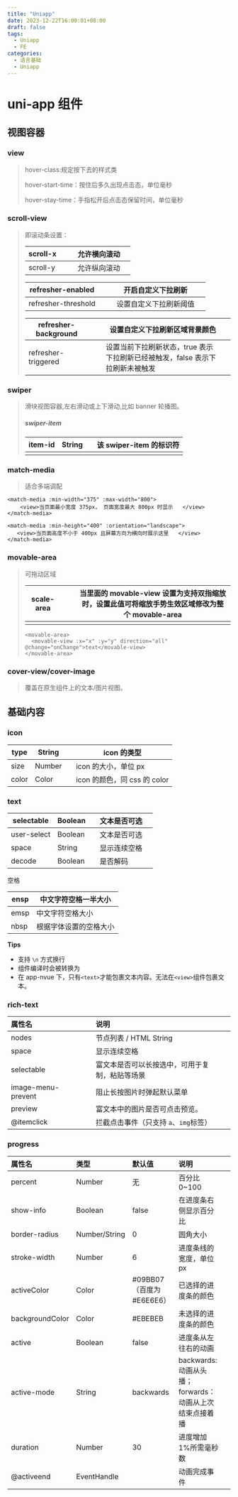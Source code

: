 ```yaml
---
title: "Uniapp"
date: 2023-12-22T16:00:01+08:00
draft: false
tags:
  - Uniapp
  - FE
categories:
  - 语言基础
  - Uniapp
---
```


# uni-app 组件

## 视图容器

### view

> hover-class:规定按下去的样式类
>
> hover-start-time：按住后多久出现点击态，单位毫秒
>
> hover-stay-time：手指松开后点击态保留时间，单位毫秒

### scroll-view

> 即滚动条设置：
>
> | scroll-x |     |     | 允许横向滚动 |     |
> | -------- | --- | --- | ------------ | --- |
> | scroll-y |     |     | 允许纵向滚动 |     |
>
> | refresher-enabled   |     |     | 开启自定义下拉刷新     |     |
> | ------------------- | --- | --- | ---------------------- | --- |
> | refresher-threshold |     |     | 设置自定义下拉刷新阈值 |     |
>
> | refresher-background |     |     | 设置自定义下拉刷新区域背景颜色                                                |     |
> | -------------------- | --- | --- | ----------------------------------------------------------------------------- | --- |
> | refresher-triggered  |     |     | 设置当前下拉刷新状态，true 表示下拉刷新已经被触发，false 表示下拉刷新未被触发 |     |

### swiper

> 滑块视图容器,左右滑动或上下滑动,比如 banner 轮播图。
>
> ##### swiper-item
>
> | item-id | String |     | 该 swiper-item 的标识符 |
> | ------- | ------ | --- | ----------------------- |
> |         |        |     |                         |

### match-media

> 适合多端调配

```vue
<match-media :min-width="375" :max-width="800">
    <view>当页面最小宽度 375px， 页面宽度最大 800px 时显示	</view>
</match-media>

<match-media :min-height="400" :orientation="landscape">
   <view>当页面高度不小于 400px 且屏幕方向为横向时展示这里	</view>
</match-media>
```

### movable-area

> 可拖动区域
>
> | scale-area |     |     | 当里面的 movable-view 设置为支持双指缩放时，设置此值可将缩放手势生效区域修改为整个 movable-area |
> | ---------- | --- | --- | ----------------------------------------------------------------------------------------------- |
> |            |     |     |                                                                                                 |
>
> ```vue
> <movable-area>
> 	<movable-view :x="x" :y="y" direction="all" @change="onChange">text</movable-view>
> </movable-area>
> ```

### cover-view/cover-image

> 覆盖在原生组件上的文本/图片视图。

## 基础内容

### icon

| type  | String |     | icon 的类型                  |
| ----- | ------ | --- | ---------------------------- |
| size  | Number |     | icon 的大小，单位 px         |
| color | Color  |     | icon 的颜色，同 css 的 color |

### text

| selectable  | Boolean |     | 文本是否可选 |     |
| ----------- | ------- | --- | ------------ | --- |
| user-select | Boolean |     | 文本是否可选 |     |
| space       | String  |     | 显示连续空格 |     |
| decode      | Boolean |     | 是否解码     |     |

空格

| ensp | 中文字符空格一半大小   |
| ---- | ---------------------- |
| emsp | 中文字符空格大小       |
| nbsp | 根据字体设置的空格大小 |

**Tips**

- 支持 `\n` 方式换行
- <span>组件编译时会被转换为 <text>
- 在 app-nvue 下，只有`<text>`才能包裹文本内容。无法在`<view>`组件包裹文本。

### rich-text

| 属性名             |     |     | 说明                                           |     |
| :----------------- | :-- | :-- | :--------------------------------------------- | :-- |
| nodes              |     |     | 节点列表 / HTML String                         |     |
| space              |     |     | 显示连续空格                                   |     |
| selectable         |     |     | 富文本是否可以长按选中，可用于复制，粘贴等场景 |     |
| image-menu-prevent |     |     | 阻止长按图片时弹起默认菜单                     |     |
| preview            |     |     | 富文本中的图片是否可点击预览。                 |     |
| @itemclick         |     |     | 拦截点击事件（只支持 `a`、`img`标签）          |     |

### progress

| 属性名          | 类型          | 默认值                   | 说明                                                    |     |
| :-------------- | :------------ | :----------------------- | :------------------------------------------------------ | :-- |
| percent         | Number        | 无                       | 百分比 0~100                                            |     |
| show-info       | Boolean       | false                    | 在进度条右侧显示百分比                                  |     |
| border-radius   | Number/String | 0                        | 圆角大小                                                |     |
| stroke-width    | Number        | 6                        | 进度条线的宽度，单位 px                                 |     |
| activeColor     | Color         | #09BB07（百度为#E6E6E6） | 已选择的进度条的颜色                                    |     |
| backgroundColor | Color         | #EBEBEB                  | 未选择的进度条的颜色                                    |     |
| active          | Boolean       | false                    | 进度条从左往右的动画                                    |     |
| active-mode     | String        | backwards                | backwards: 动画从头播；forwards：动画从上次结束点接着播 |     |
| duration        | Number        | 30                       | 进度增加 1%所需毫秒数                                   |     |
| @activeend      | EventHandle   |                          | 动画完成事件                                            |     |
